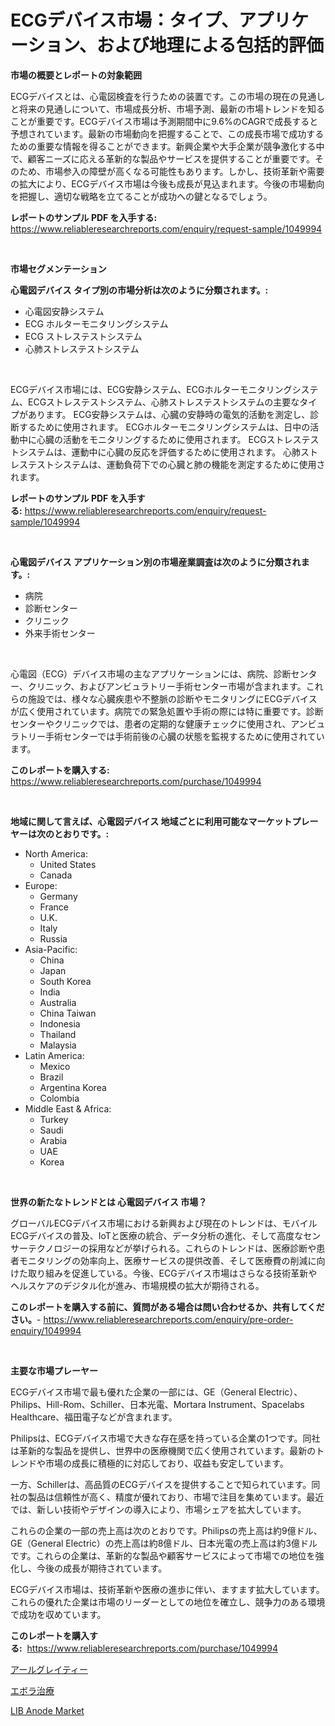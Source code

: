 <p><h1>ECGデバイス市場：タイプ、アプリケーション、および地理による包括的評価</h1></p><p><strong>市場の概要とレポートの対象範囲</strong></p>
<p><p>ECGデバイスとは、心電図検査を行うための装置です。この市場の現在の見通しと将来の見通しについて、市場成長分析、市場予測、最新の市場トレンドを知ることが重要です。ECGデバイス市場は予測期間中に9.6%のCAGRで成長すると予想されています。最新の市場動向を把握することで、この成長市場で成功するための重要な情報を得ることができます。新興企業や大手企業が競争激化する中で、顧客ニーズに応える革新的な製品やサービスを提供することが重要です。そのため、市場参入の障壁が高くなる可能性もあります。しかし、技術革新や需要の拡大により、ECGデバイス市場は今後も成長が見込まれます。今後の市場動向を把握し、適切な戦略を立てることが成功への鍵となるでしょう。</p></p>
<p><strong>レポートのサンプル PDF を入手する:</strong> <a href="https://www.reliableresearchreports.com/enquiry/request-sample/1049994">https://www.reliableresearchreports.com/enquiry/request-sample/1049994</a></p>
<p>&nbsp;</p>
<p><strong>市場セグメンテーション</strong></p>
<p><strong>心電図デバイス タイプ別の市場分析は次のように分類されます。:</strong></p>
<p><ul><li>心電図安静システム</li><li>ECG ホルターモニタリングシステム</li><li>ECG ストレステストシステム</li><li>心肺ストレステストシステム</li></ul></p>
<p>&nbsp;</p>
<p><p>ECGデバイス市場には、ECG安静システム、ECGホルターモニタリングシステム、ECGストレステストシステム、心肺ストレステストシステムの主要なタイプがあります。 ECG安静システムは、心臓の安静時の電気的活動を測定し、診断するために使用されます。 ECGホルターモニタリングシステムは、日中の活動中に心臓の活動をモニタリングするために使用されます。 ECGストレステストシステムは、運動中に心臓の反応を評価するために使用されます。 心肺ストレステストシステムは、運動負荷下での心臓と肺の機能を測定するために使用されます。</p></p>
<p><strong>レポートのサンプル PDF を入手する:</strong>&nbsp;<a href="https://www.reliableresearchreports.com/enquiry/request-sample/1049994">https://www.reliableresearchreports.com/enquiry/request-sample/1049994</a></p>
<p>&nbsp;</p>
<p><strong> 心電図デバイス アプリケーション別の市場産業調査は次のように分類されます。:</strong></p>
<p><ul><li>病院</li><li>診断センター</li><li>クリニック</li><li>外来手術センター</li></ul></p>
<p>&nbsp;</p>
<p><p>心電図（ECG）デバイス市場の主なアプリケーションには、病院、診断センター、クリニック、およびアンビュラトリー手術センター市場が含まれます。これらの施設では、様々な心臓疾患や不整脈の診断やモニタリングにECGデバイスが広く使用されています。病院での緊急処置や手術の際には特に重要です。診断センターやクリニックでは、患者の定期的な健康チェックに使用され、アンビュラトリー手術センターでは手術前後の心臓の状態を監視するために使用されています。</p></p>
<p><strong>このレポートを購入する:</strong>&nbsp; <a href="https://www.reliableresearchreports.com/purchase/1049994">https://www.reliableresearchreports.com/purchase/1049994</a></p>
<p>&nbsp;</p>
<p><strong>地域に関して言えば、心電図デバイス 地域ごとに利用可能なマーケットプレーヤーは次のとおりです。:</strong></p>
<p><ul>
    <li>
        North America:
        <ul>
            <li>United States</li>
            <li>Canada</li>
        </ul>
    </li>
    <li>
        Europe:
        <ul>
            <li>Germany</li>
            <li>France</li>
            <li>U.K.</li>
            <li>Italy</li>
            <li>Russia</li>
        </ul>
    </li>
    <li>
        Asia-Pacific:
        <ul>
            <li>China</li>
            <li>Japan</li>
            <li>South Korea</li>
            <li>India</li>
            <li>Australia</li>
            <li>China Taiwan</li>
            <li>Indonesia</li>
            <li>Thailand</li>
            <li>Malaysia</li>
        </ul>
    </li>
    <li>
        Latin America:
        <ul>
            <li>Mexico</li>
            <li>Brazil</li>
            <li>Argentina Korea</li>
            <li>Colombia</li>
        </ul>
    </li>
    <li>
        Middle East & Africa:
        <ul>
            <li>Turkey</li>
            <li>Saudi</li>
            <li>Arabia</li>
            <li>UAE</li>
            <li>Korea</li>
        </ul>
    </li>
    </ul></p>
<p>&nbsp;</p>
<p><strong>世界の新たなトレンドとは 心電図デバイス 市場？</strong></p>
<p><p>グローバルECGデバイス市場における新興および現在のトレンドは、モバイルECGデバイスの普及、IoTと医療の統合、データ分析の進化、そして高度なセンサーテクノロジーの採用などが挙げられる。これらのトレンドは、医療診断や患者モニタリングの効率向上、医療サービスの提供改善、そして医療費の削減に向けた取り組みを促進している。今後、ECGデバイス市場はさらなる技術革新やヘルスケアのデジタル化が進み、市場規模の拡大が期待される。</p></p>
<p><strong>このレポートを購入する前に、質問がある場合は問い合わせるか、共有してください。</strong>- <a href="https://www.reliableresearchreports.com/enquiry/pre-order-enquiry/1049994">https://www.reliableresearchreports.com/enquiry/pre-order-enquiry/1049994</a></p>
<p>&nbsp;</p>
<p><strong>主要な市場プレーヤー</strong></p>
<p><p>ECGデバイス市場で最も優れた企業の一部には、GE（General Electric）、Philips、Hill-Rom、Schiller、日本光電、Mortara Instrument、Spacelabs Healthcare、福田電子などが含まれます。</p><p>Philipsは、ECGデバイス市場で大きな存在感を持っている企業の1つです。同社は革新的な製品を提供し、世界中の医療機関で広く使用されています。最新のトレンドや市場の成長に積極的に対応しており、収益も安定しています。</p><p>一方、Schillerは、高品質のECGデバイスを提供することで知られています。同社の製品は信頼性が高く、精度が優れており、市場で注目を集めています。最近では、新しい技術やデザインの導入により、市場シェアを拡大しています。</p><p>これらの企業の一部の売上高は次のとおりです。Philipsの売上高は約9億ドル、GE（General Electric）の売上高は約8億ドル、日本光電の売上高は約3億ドルです。これらの企業は、革新的な製品や顧客サービスによって市場での地位を強化し、今後の成長が期待されています。</p><p>ECGデバイス市場は、技術革新や医療の進歩に伴い、ますます拡大しています。これらの優れた企業は市場のリーダーとしての地位を確立し、競争力のある環境で成功を収めています。</p></p>
<p><strong>このレポートを購入する:</strong>&nbsp;&nbsp;<a href="https://www.reliableresearchreports.com/purchase/1049994">https://www.reliableresearchreports.com/purchase/1049994</a></p>
<p><p><a href="https://github.com/marbadji/Market-Research-Report-List-1/blob/main/283314514876.md">アールグレイティー</a></p><p><a href="https://github.com/KaydenJohns1964/Market-Research-Report-List-1/blob/main/847085514877.md">エボラ治療</a></p><p><a href="https://circular-yam-9b9.notion.site/LIB-Anode-Market-Size-Growth-Outlook-from-2024-to-2031-projecting-at-Market-s-Trends-Analysis-by-A-92e935db146346138471b2c514e0e416">LIB Anode Market</a></p></p>